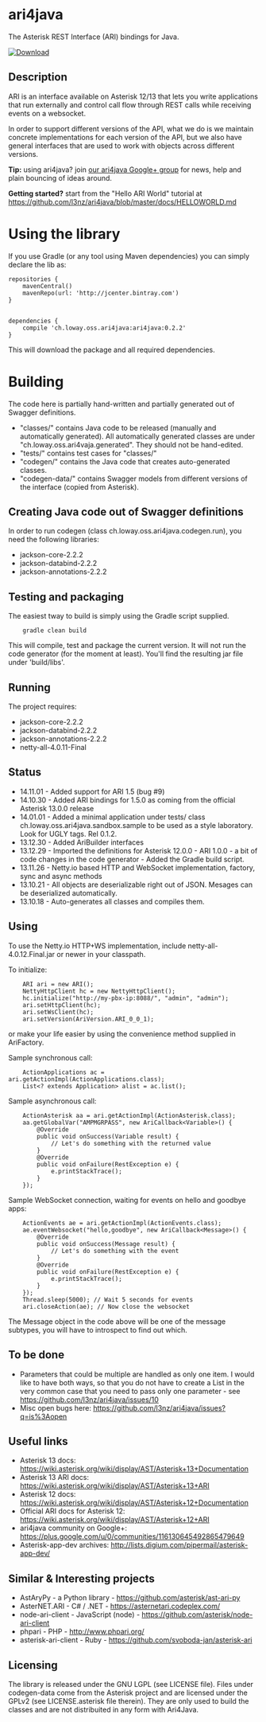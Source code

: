 ari4java
========

The Asterisk REST Interface (ARI) bindings for Java.

 [ ![Download](https://api.bintray.com/packages/lenz/maven/ari4java/images/download.png) ](https://bintray.com/lenz/maven/ari4java/_latestVersion)

Description
-----------

ARI is an interface available on Asterisk 12/13 that lets you write applications
that run externally and control call flow through REST calls while receiving
events on a websocket.

In order to support different versions of the API, what we do is we maintain concrete implementations
for each version of the API, but we also have general interfaces that are used to work with objects
across different versions.

**Tip:** using ari4java? join [our ari4java Google+ group](https://plus.google.com/u/0/communities/116130645492865479649) for news, help and plain bouncing of ideas around. 

**Getting started?** start from the "Hello ARI World" tutorial at https://github.com/l3nz/ari4java/blob/master/docs/HELLOWORLD.md

Using the library
=================

If you use Gradle (or any tool using Maven dependencies) you can simply declare the lib as:


	repositories {
		mavenCentral()
	    mavenRepo(url: 'http://jcenter.bintray.com') 
	}


	dependencies {
	    compile 'ch.loway.oss.ari4java:ari4java:0.2.2'
	}

This will download the package and all required dependencies.

Building
========

The code here is partially hand-written and partially generated out of Swagger definitions.

* "classes/" contains Java code to be released (manually and automatically generated). All automatically
generated classes are under "ch.loway.oss.ari4vaja.generated". They should not be hand-edited. 
* "tests/" contains test cases for "classes/"
* "codegen/" contains the Java code that creates auto-generated classes.
* "codegen-data/" contains Swagger models from different versions of the interface (copied from Asterisk).

Creating Java code out of Swagger definitions
---------------------------------------------

In order to run codegen (class ch.loway.oss.ari4java.codegen.run), you need the following libraries:

- jackson-core-2.2.2
- jackson-databind-2.2.2
- jackson-annotations-2.2.2

Testing and packaging
---------------------

The easiest tway to build is simply using the Gradle script supplied.

		gradle clean build

This will compile, test and package the current version. It will not run the code generator (for the moment at least).
You'll find the resulting jar file under 'build/libs'.

Running
-------

The project requires:

- jackson-core-2.2.2
- jackson-databind-2.2.2
- jackson-annotations-2.2.2
- netty-all-4.0.11-Final

Status
------

* 14.11.01 - Added support for ARI 1.5 (bug #9)
* 14.10.30 - Added ARI bindings for 1.5.0 as coming from the official Asterisk 13.0.0 release
* 14.01.01 - Added a minimal application under tests/ class ch.loway.oss.ari4java.sandbox.sample to be used as a style laboratory. Look for UGLY tags. Rel 0.1.2.
* 13.12.30 - Added AriBuilder interfaces
* 13.12.29 - Imported the definitions for Asterisk 12.0.0 - ARI 1.0.0 - a bit of code changes in the code generator - Added the Gradle build script.
* 13.11.26 - Netty.io based HTTP and WebSocket implementation, factory, sync and async methods
* 13.10.21 - All objects are deserializable right out of JSON. Mesages can be deserialized automatically.
* 13.10.18 - Auto-generates all classes and compiles them.


Using
-----

To use the Netty.io HTTP+WS implementation, include netty-all-4.0.12.Final.jar or newer in your classpath.

To initialize:

		ARI ari = new ARI();
		NettyHttpClient hc = new NettyHttpClient();
		hc.initialize("http://my-pbx-ip:8088/", "admin", "admin");
		ari.setHttpClient(hc);
		ari.setWsClient(hc);
		ari.setVersion(AriVersion.ARI_0_0_1);

or make your life easier by using the convenience method supplied in AriFactory.
		
Sample synchronous call:

		ActionApplications ac = ari.getActionImpl(ActionApplications.class);
		List<? extends Application> alist = ac.list();

Sample asynchronous call:

		ActionAsterisk aa = ari.getActionImpl(ActionAsterisk.class);
		aa.getGlobalVar("AMPMGRPASS", new AriCallback<Variable>() {
			@Override
			public void onSuccess(Variable result) {
				// Let's do something with the returned value
			}
			@Override
			public void onFailure(RestException e) {
				e.printStackTrace();
			}
		});
		
Sample WebSocket connection, waiting for events on hello and goodbye apps:

		ActionEvents ae = ari.getActionImpl(ActionEvents.class);
		ae.eventWebsocket("hello,goodbye", new AriCallback<Message>() {
			@Override
			public void onSuccess(Message result) {
				// Let's do something with the event
			}
			@Override
			public void onFailure(RestException e) {
				e.printStackTrace();
			}
		});
		Thread.sleep(5000); // Wait 5 seconds for events
		ari.closeAction(ae); // Now close the websocket
 
The Message object in the code above will be one of the message subtypes, 
you will have to introspect to find out which. 

To be done
----------

* Parameters that could be multiple are handled as only one item. I would like to have 
  both ways, so that you do not have to create a List in the very common case that 
  you need to pass only one parameter - see https://github.com/l3nz/ari4java/issues/10
* Misc open bugs here: https://github.com/l3nz/ari4java/issues?q=is%3Aopen


Useful links
------------

* Asterisk 13 docs: https://wiki.asterisk.org/wiki/display/AST/Asterisk+13+Documentation
* Asterisk 13 ARI docs: https://wiki.asterisk.org/wiki/display/AST/Asterisk+13+ARI
* Asterisk 12 docs: https://wiki.asterisk.org/wiki/display/AST/Asterisk+12+Documentation
* Official ARI docs for Asterisk 12: https://wiki.asterisk.org/wiki/display/AST/Asterisk+12+ARI
* ari4java community on Google+: https://plus.google.com/u/0/communities/116130645492865479649
* Asterisk-app-dev archives: http://lists.digium.com/pipermail/asterisk-app-dev/


Similar & Interesting projects
------------------------------

* AstAryPy - a Python library - https://github.com/asterisk/ast-ari-py
* AsterNET.ARI	- C# / .NET - https://asternetari.codeplex.com/
* node-ari-client - JavaScript (node) - https://github.com/asterisk/node-ari-client
* phpari - PHP - http://www.phpari.org/
* asterisk-ari-client - Ruby - https://github.com/svoboda-jan/asterisk-ari


Licensing
---------

The library is released under the GNU LGPL (see LICENSE file).
Files under codegen-data come from the Asterisk project and are licensed under the GPLv2 (see LICENSE.asterisk file therein).
They are only used to build the classes and are not distribuited in any form with Ari4Java.

